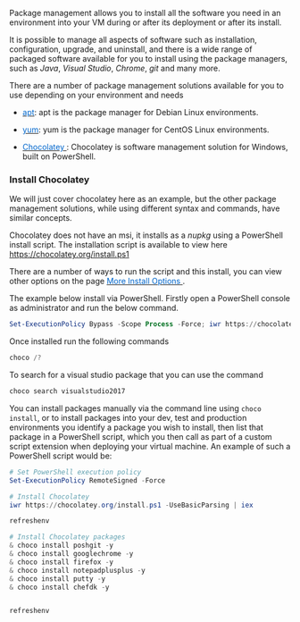 Package management allows you to install all the software you need in an environment into your VM during or after its deployment or after its install.

It is possible to manage all aspects of software such as installation, configuration, upgrade, and uninstall, and there is a wide range of packaged software available for you to install using the package managers, such as *Java*, *Visual Studio*, *Chrome*, *git* and many more.

There are a number of package management solutions available for you to use depending on your environment and needs

- <a href="https://wiki.debian.org/Apt" target="_blank"><span style="color: #0066cc;" color="#0066cc">apt</span></a>: apt is the package manager for Debian Linux environments.

- <a href="https://wiki.centos.org/PackageManagement/Yum" target="_blank"><span style="color: #0066cc;" color="#0066cc">yum</span></a>: yum is the package manager for CentOS Linux environments.

- <a href="https://chocolatey.org/" target="_blank"><span style="color: #0066cc;" color="#0066cc"> Chocolatey </span></a>: Chocolatey is software management solution for Windows, built on PowerShell.


### Install Chocolatey

We will just cover chocolatey here as an example, but the other package management solutions, while using different syntax and commands, have similar concepts.

Chocolatey does not have an msi, it installs as a *nupkg* using a PowerShell install script.  The installation script is available to view here <a href="https://chocolatey.org/install.ps1" target="_blank"><span style="color: #0066cc;" color="#0066cc">https://chocolatey.org/install.ps1 </span></a>


There are a  number of ways to run the script and this install, you can view other options on the page <a href="https://chocolatey.org/install#install-with-powershellexe" target="_blank"><span style="color: #0066cc;" color="#0066cc">More Install Options </span></a>.

The example below install via PowerShell. Firstly open a PowerShell console as administrator and run the below command.

```Powershell
Set-ExecutionPolicy Bypass -Scope Process -Force; iwr https://chocolatey.org/install.ps1 -UseBasicParsing | iex
```

Once installed run the following commands

```powershell
choco /?
```

To search for a visual studio package that you can use the command

```powershell
choco search visualstudio2017
```

You can install packages manually via the command line using `choco install`, or to install packages into your dev, test and production environments you identify a package you wish to install, then list that package in a PowerShell script, which you then call as part of a custom script extension when deploying your virtual machine. An example of such a PowerShell script would be:

```powershell
# Set PowerShell execution policy
Set-ExecutionPolicy RemoteSigned -Force

# Install Chocolatey
iwr https://chocolatey.org/install.ps1 -UseBasicParsing | iex

refreshenv

# Install Chocolatey packages
& choco install poshgit -y
& choco install googlechrome -y
& choco install firefox -y
& choco install notepadplusplus -y
& choco install putty -y
& choco install chefdk -y


refreshenv
```
